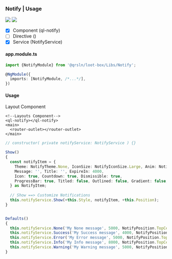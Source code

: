 ### Notify | Usage

[![](https://img.shields.io/badge/Main-readme-white?style=for-the-badge)](../../readme.md)
[![](https://img.shields.io/badge/readme-white?style=for-the-badge)](readme.md)

- [x] Component (ql-notify)
- [ ] Directive ()
- [x] Service (NotifyService)

#### app.module.ts

```typescript
import {NotifyModule} from '@qrsln/loot-box/Libs/Notify';

@NgModule({
  imports: [NotifyModule, /*...*/],
})
```  

#### Usage

Layout Component

````angular2html
<!--Layouts Component-->
<ql-notify></ql-notify>
<main>
  <router-outlet></router-outlet>
</main>
````

```typescript
// constructor( private notifyService: NotifyService ) {}

Show()
{
  const notifyItem = {
    Theme: NotifyTheme.None, IconSize: NotifyIconSize.Large, Anim: NotifyAnim.Grow,
    Message: '', Title: '', ExpireIn: 4000,
    Icon: true, Countdown: true, Dismissible: true,
    ProgressBar: true, Titled: false, Outlined: false, Gradient: false,
  } as NotifyItem;
  
  // Show ==> Customize Notifications
  this.notifyService.Show(+this.Style, notifyItem, +this.Position);
}


Defaults()
{
  this.notifyService.None('My None message', 5000, NotifyPosition.TopCenter);
  this.notifyService.Success('My Success message', 4000, NotifyPosition.TopCenter);
  this.notifyService.Error('My Error message', 5000, NotifyPosition.TopCenter);
  this.notifyService.Info('My Info message', 8000, NotifyPosition.TopCenter);
  this.notifyService.Warning('My Warning message', 5000, NotifyPosition.TopCenter);
}
```   
